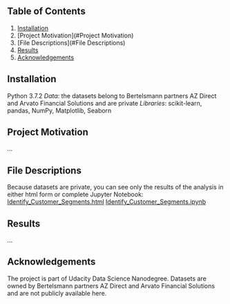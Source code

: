 ## Table of Contents

1. [Installation](#Installation)
2. [Project Motivation](#Project Motivation)
3. [File Descriptions](#File Descriptions)
4. [Results](#Results)
5. [Acknowledgements](#Acknowledgements)

## Installation
Python 3.7.2
_Data_: the datasets belong to Bertelsmann partners AZ Direct and Arvato Financial Solutions and are private
_Libraries_: scikit-learn, pandas, NumPy, Matplotlib, Seaborn

## Project Motivation
...


## File Descriptions
Because datasets are private, you can see only the results of the analysis in either html form or complete Jupyter Notebook:
[Identify_Customer_Segments.html](https://github.com/k-bosko/customer_segmentation/blob/master/Identify_Customer_Segments.html)
[Identify_Customer_Segments.ipynb](https://github.com/k-bosko/customer_segmentation/blob/master/Identify_Customer_Segments.ipynb)

## Results
...

## Acknowledgements
The project is part of Udacity Data Science Nanodegree. Datasets are owned by Bertelsmann partners AZ Direct and Arvato Financial Solutions and are not publicly available here.


